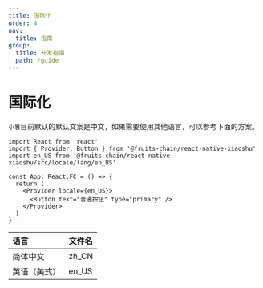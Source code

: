 ```yaml
---
title: 国际化
order: 4
nav:
  title: 指南
group:
  title: 开发指南
  path: /guide
---
```


# 国际化

`小暑`目前默认的默认文案是中文，如果需要使用其他语言，可以参考下面的方案。

```tsx | pure
import React from 'react'
import { Provider, Button } from '@fruits-chain/react-native-xiaoshu'
import en_US from '@fruits-chain/react-native-xiaoshu/src/locale/lang/en_US'

const App: React.FC = () => {
  return (
    <Provider locale={en_US}>
      <Button text="普通按钮" type="primary" />
    </Provider>
  )
}
```

| 语言         | 文件名 |
| :----------- | ------ |
| 简体中文     | zh_CN  |
| 英语（美式） | en_US  |
